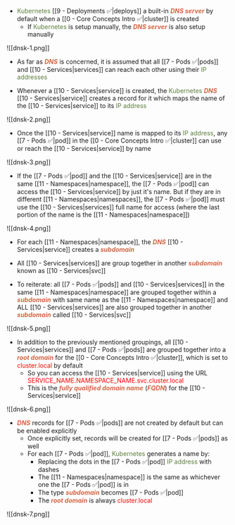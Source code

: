 - <span style="color:#5c7e3e">Kubernetes</span> [[9 - Deployments ✅|deploys]] a built-in <b><i><span style="color:#d46644">DNS server</span></i></b> by default when a [[0 - Core Concepts Intro ✅|cluster]] is created
	- If <span style="color:#5c7e3e">Kubernetes</span> is setup manually, the <b><i><span style="color:#d46644">DNS server</span></i></b> is also setup manually

![[dnsk-1.png]]

- As far as <b><i><span style="color:#d46644">DNS</span></i></b> is concerned, it is assumed that all [[7 - Pods ✅|pods]] and [[10 - Services|services]] can reach each other using their <span style="color:#5c7e3e">IP addresses</span>

- Whenever a [[10 - Services|service]] is created, the <span style="color:#5c7e3e">Kubernetes</span> <b><i><span style="color:#d46644">DNS</span></i></b> [[10 - Services|service]] creates a record for it which maps the name of the [[10 - Services|service]] to its <span style="color:#5c7e3e">IP address</span>

![[dnsk-2.png]]

- Once the [[10 - Services|service]] name is mapped to its <span style="color:#5c7e3e">IP address</span>, any [[7 - Pods ✅|pod]] in the [[0 - Core Concepts Intro ✅|cluster]] can use or reach the [[10 - Services|service]] by name

![[dnsk-3.png]]

- If the [[7 - Pods ✅|pod]] and the [[10 - Services|service]] are in the same [[11 - Namespaces|namespace]], the [[7 - Pods ✅|pod]] can access the [[10 - Services|service]] by just it's name. But if they are in different [[11 - Namespaces|namespaces]], the [[7 - Pods ✅|pod]] must use the [[10 - Services|services]] full name for access (where the last portion of the name is the [[11 - Namespaces|namespace]])

![[dnsk-4.png]]

- For each [[11 - Namespaces|namespace]], the <b><i><span style="color:#d46644">DNS</span></i></b> [[10 - Services|service]] creates a <b><i><span style="color:#d46644">subdomain</span></i></b>

- All [[10 - Services|services]] are group together in another <b><i><span style="color:#d46644">subdomain</span></i></b> known as [[10 - Services|svc]]

- To reiterate: all [[7 - Pods ✅|pods]] and [[10 - Services|services]] in the same [[11 - Namespaces|namespace]] are grouped together within a <b><i><span style="color:#d46644">subdomain</span></i></b> with same name as the [[11 - Namespaces|namespace]] and ALL [[10 - Services|services]] are also grouped together in another <b><i><span style="color:#d46644">subdomain</span></i></b> called [[10 - Services|svc]]

![[dnsk-5.png]]

- In addition to the previously mentioned groupings, all [[10 - Services|services]] and [[7 - Pods ✅|pods]] are grouped together into a <b><i><span style="color:#d46644">root domain</span></i></b> for the [[0 - Core Concepts Intro ✅|cluster]], which is set to <span style="color:red">cluster.local</span> by default
	- So you can access the [[10 - Services|service]] using the URL <span style="color:red">SERVICE_NAME.NAMESPACE_NAME.svc.cluster.local</span>
	- This is the <b><i><span style="color:#d46644">fully qualified domain name</span></i></b> (<b><i><span style="color:#d46644">FQDN</span></i></b>) for the [[10 - Services|service]]

![[dnsk-6.png]]

- <b><i><span style="color:#d46644">DNS</span></i></b> records for [[7 - Pods ✅|pods]] are not created by default but can be enabled explicitly
	- Once explicitly set, records will be created for [[7 - Pods ✅|pods]] as well
	- For each [[7 - Pods ✅|pod]], <span style="color:#5c7e3e">Kubernetes</span> generates a name by:
		- Replacing the dots in the [[7 - Pods ✅|pod]] <span style="color:#5c7e3e">IP address</span> with dashes
		- The [[11 - Namespaces|namespace]] is the same as whichever one the [[7 - Pods ✅|pod]] is in
		- The type <b><i><span style="color:#d46644">subdomain</span></i></b> becomes [[7 - Pods ✅|pod]]
		- The <b><i><span style="color:#d46644">root domain</span></i></b> is always <span style="color:red">cluster.local</span>

![[dnsk-7.png]]